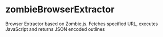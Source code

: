 zombieBrowserExtractor
======================

Browser Extractor based on Zombie.js. Fetches specified URL, executes JavaScript and returns JSON encoded outlines